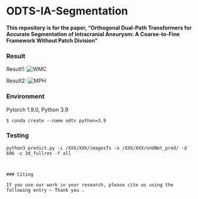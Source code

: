 # ODTS-IA-Segmentation


**This repository is for the paper, “Orthogonal Dual-Path Transformers for Accurate
Segmentation of Intracranial Aneurysm: A
Coarse-to-Fine Framework Without Patch
Division”**


### Result

Result1:
![WMC](https://github.com/user-attachments/assets/510d2aaf-1f25-43d3-8770-139946d25663)


Result2:
![MPH](https://github.com/user-attachments/assets/473dedf2-1882-4379-89aa-bd9420609ebc)

### Environment

Pytorch 1.9.0, Python 3.9

```
$ conda create --name odts python=3.9

```

### Testing

```
python3 predict.py -i /XXX/XXX/imagesTs -o /XXX/XXX/nnUNet_pred/ -d 606 -c 3d_fullres -f all



### Citing

If you use our work in your research, please cite us using the following entry ~ Thank you .

```
